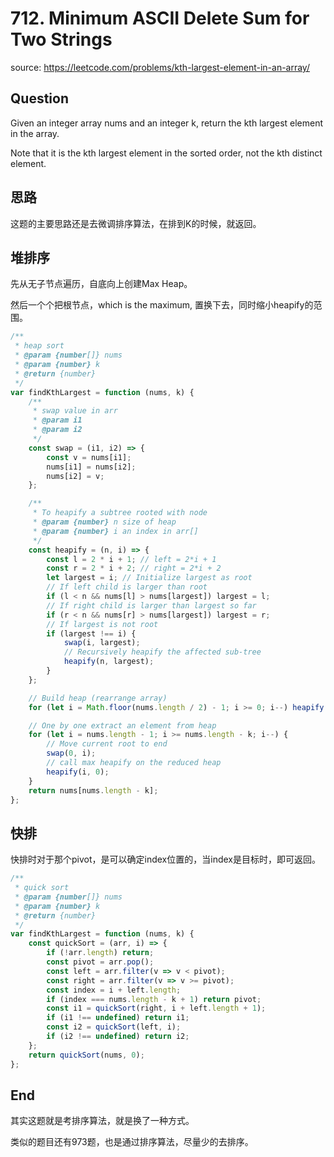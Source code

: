 # 712. Minimum ASCII Delete Sum for Two Strings

source: <https://leetcode.com/problems/kth-largest-element-in-an-array/>

## Question

Given an integer array nums and an integer k, return the kth largest element in the array.

Note that it is the kth largest element in the sorted order, not the kth distinct element.

## 思路

这题的主要思路还是去微调排序算法，在排到K的时候，就返回。

## 堆排序

先从无子节点遍历，自底向上创建Max Heap。

然后一个个把根节点，which is the maximum, 置换下去，同时缩小heapify的范围。

```js
/**
 * heap sort
 * @param {number[]} nums
 * @param {number} k
 * @return {number}
 */
var findKthLargest = function (nums, k) {
    /**
     * swap value in arr
     * @param i1 
     * @param i2 
     */
    const swap = (i1, i2) => {
        const v = nums[i1];
        nums[i1] = nums[i2];
        nums[i2] = v;
    };

    /**
     * To heapify a subtree rooted with node
     * @param {number} n size of heap
     * @param {number} i an index in arr[]
     */
    const heapify = (n, i) => {
        const l = 2 * i + 1; // left = 2*i + 1
        const r = 2 * i + 2; // right = 2*i + 2
        let largest = i; // Initialize largest as root
        // If left child is larger than root
        if (l < n && nums[l] > nums[largest]) largest = l;
        // If right child is larger than largest so far
        if (r < n && nums[r] > nums[largest]) largest = r;
        // If largest is not root
        if (largest !== i) {
            swap(i, largest);
            // Recursively heapify the affected sub-tree
            heapify(n, largest);
        }
    };

    // Build heap (rearrange array)
    for (let i = Math.floor(nums.length / 2) - 1; i >= 0; i--) heapify(nums.length, i);

    // One by one extract an element from heap
    for (let i = nums.length - 1; i >= nums.length - k; i--) {
        // Move current root to end
        swap(0, i);
        // call max heapify on the reduced heap
        heapify(i, 0);
    }
    return nums[nums.length - k];
};
```

## 快排

快排时对于那个pivot，是可以确定index位置的，当index是目标时，即可返回。

```js
/**
 * quick sort
 * @param {number[]} nums
 * @param {number} k
 * @return {number}
 */
var findKthLargest = function (nums, k) {
    const quickSort = (arr, i) => {
        if (!arr.length) return;
        const pivot = arr.pop();
        const left = arr.filter(v => v < pivot);
        const right = arr.filter(v => v >= pivot);
        const index = i + left.length;
        if (index === nums.length - k + 1) return pivot;
        const i1 = quickSort(right, i + left.length + 1);
        if (i1 !== undefined) return i1;
        const i2 = quickSort(left, i);
        if (i2 !== undefined) return i2;
    };
    return quickSort(nums, 0);
};
```

## End

其实这题就是考排序算法，就是换了一种方式。

类似的题目还有973题，也是通过排序算法，尽量少的去排序。
